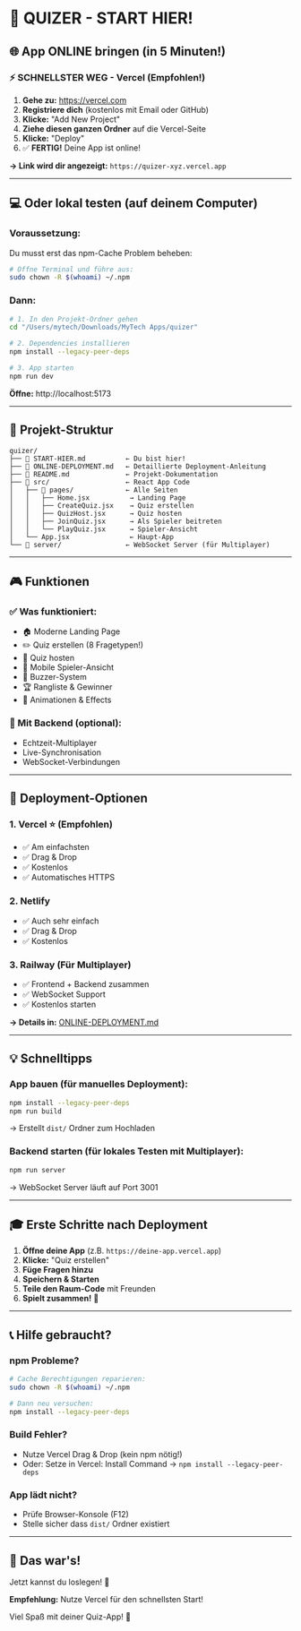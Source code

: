 # 🎯 QUIZER - START HIER!

## 🌐 App ONLINE bringen (in 5 Minuten!)

### ⚡ SCHNELLSTER WEG - Vercel (Empfohlen!)

1. **Gehe zu:** https://vercel.com
2. **Registriere dich** (kostenlos mit Email oder GitHub)
3. **Klicke:** "Add New Project"
4. **Ziehe diesen ganzen Ordner** auf die Vercel-Seite
5. **Klicke:** "Deploy"
6. ✅ **FERTIG!** Deine App ist online!

**→ Link wird dir angezeigt:** `https://quizer-xyz.vercel.app`

---

## 💻 Oder lokal testen (auf deinem Computer)

### Voraussetzung:
Du musst erst das npm-Cache Problem beheben:

```bash
# Öffne Terminal und führe aus:
sudo chown -R $(whoami) ~/.npm
```

### Dann:

```bash
# 1. In den Projekt-Ordner gehen
cd "/Users/mytech/Downloads/MyTech Apps/quizer"

# 2. Dependencies installieren
npm install --legacy-peer-deps

# 3. App starten
npm run dev
```

**Öffne:** http://localhost:5173

---

## 📂 Projekt-Struktur

```
quizer/
├── 📄 START-HIER.md          ← Du bist hier!
├── 📄 ONLINE-DEPLOYMENT.md   ← Detaillierte Deployment-Anleitung
├── 📄 README.md              ← Projekt-Dokumentation
├── 📁 src/                   ← React App Code
│   ├── 📁 pages/             ← Alle Seiten
│   │   ├── Home.jsx          → Landing Page
│   │   ├── CreateQuiz.jsx    → Quiz erstellen
│   │   ├── QuizHost.jsx      → Quiz hosten
│   │   ├── JoinQuiz.jsx      → Als Spieler beitreten
│   │   └── PlayQuiz.jsx      → Spieler-Ansicht
│   └── App.jsx               ← Haupt-App
└── 📁 server/                ← WebSocket Server (für Multiplayer)
```

---

## 🎮 Funktionen

### ✅ Was funktioniert:
- 🏠 Moderne Landing Page
- ✏️ Quiz erstellen (8 Fragetypen!)
- 🎯 Quiz hosten
- 📱 Mobile Spieler-Ansicht
- 🔔 Buzzer-System
- 🏆 Rangliste & Gewinner
- 🎨 Animationen & Effects

### 🔄 Mit Backend (optional):
- Echtzeit-Multiplayer
- Live-Synchronisation
- WebSocket-Verbindungen

---

## 🚀 Deployment-Optionen

### 1. **Vercel** ⭐ (Empfohlen)
   - ✅ Am einfachsten
   - ✅ Drag & Drop
   - ✅ Kostenlos
   - ✅ Automatisches HTTPS

### 2. **Netlify**
   - ✅ Auch sehr einfach
   - ✅ Drag & Drop
   - ✅ Kostenlos

### 3. **Railway** (Für Multiplayer)
   - ✅ Frontend + Backend zusammen
   - ✅ WebSocket Support
   - ✅ Kostenlos starten

**→ Details in:** [ONLINE-DEPLOYMENT.md](ONLINE-DEPLOYMENT.md)

---

## 💡 Schnelltipps

### App bauen (für manuelles Deployment):
```bash
npm install --legacy-peer-deps
npm run build
```
→ Erstellt `dist/` Ordner zum Hochladen

### Backend starten (für lokales Testen mit Multiplayer):
```bash
npm run server
```
→ WebSocket Server läuft auf Port 3001

---

## 🎓 Erste Schritte nach Deployment

1. **Öffne deine App** (z.B. `https://deine-app.vercel.app`)
2. **Klicke:** "Quiz erstellen"
3. **Füge Fragen hinzu**
4. **Speichern & Starten**
5. **Teile den Raum-Code** mit Freunden
6. **Spielt zusammen!** 🎉

---

## 📞 Hilfe gebraucht?

### npm Probleme?
```bash
# Cache Berechtigungen reparieren:
sudo chown -R $(whoami) ~/.npm

# Dann neu versuchen:
npm install --legacy-peer-deps
```

### Build Fehler?
- Nutze Vercel Drag & Drop (kein npm nötig!)
- Oder: Setze in Vercel: Install Command → `npm install --legacy-peer-deps`

### App lädt nicht?
- Prüfe Browser-Konsole (F12)
- Stelle sicher dass `dist/` Ordner existiert

---

## 🌟 Das war's!

Jetzt kannst du loslegen! 🚀

**Empfehlung:** Nutze Vercel für den schnellsten Start!

Viel Spaß mit deiner Quiz-App! 🎊
